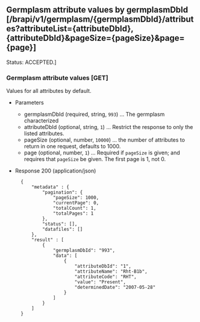 ## Germplasm attribute values by germplasmDbId [/brapi/v1/germplasm/{germplasmDbId}/attributes?attributeList={attributeDbId},{attributeDbId}&pageSize={pageSize}&page={page}]

Status: ACCEPTED.]

### Germplasm attribute values [GET]
Values for all attributes by default.
+ Parameters
    + germplasmDbId (required, string, `993`) ... The germplasm characterized
    + attributeDbId (optional, string, `1`) ... Restrict the response to only the listed attributes.
    + pageSize (optional, number, `10000`) ... the number of attributes to return in one request, defaults to 1000.
    + page (optional, number, `1`) ... Required if `pageSize` is given; and requires that `pageSize` be given. The first page is 1, not 0.

+ Response 200 (application/json)

        {
            "metadata" : {
                "pagination": {
                    "pageSize": 1000,
                    "currentPage": 0,
                    "totalCount": 1,
                    "totalPages": 1
                },
                "status": [],
                "datafiles": []
            },
            "result" : [
                {
                    "germplasmDbId": "993",
                    "data": [
                        {
                            "attributeDbId": "1",
                            "attributeName": "Rht-B1b",
                            "attributeCode": "RHT",
                            "value": "Present", 
                            "determinedDate": "2007-05-28"
                        }
                    ]
                }
            ]
        }
